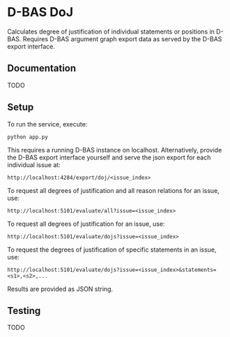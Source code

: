 # D-BAS DoJ

Calculates degree of justification of individual statements or positions in
D-BAS. Requires D-BAS argument graph export data as served by the D-BAS export
interface.

## Documentation
TODO

## Setup

To run the service, execute:

    python app.py
    
This requires a running D-BAS instance on localhost.
Alternatively, provide the D-BAS export interface yourself and serve the json
export for each individual issue at:

    http://localhost:4284/export/doj/<issue_index>
    
To request all degrees of justification and all reason relations for an issue, use:

    http://localhost:5101/evaluate/all?issue=<issue_index>
    
To request all degrees of justification for an issue, use:

    http://localhost:5101/evaluate/dojs?issue=<issue_index>
    
To request the degrees of justification of specific statements in an issue, use:

    http://localhost:5101/evaluate/dojs?issue=<issue_index>&statements=<s1>,<s2>,...
    
Results are provided as JSON string. 

## Testing
TODO
